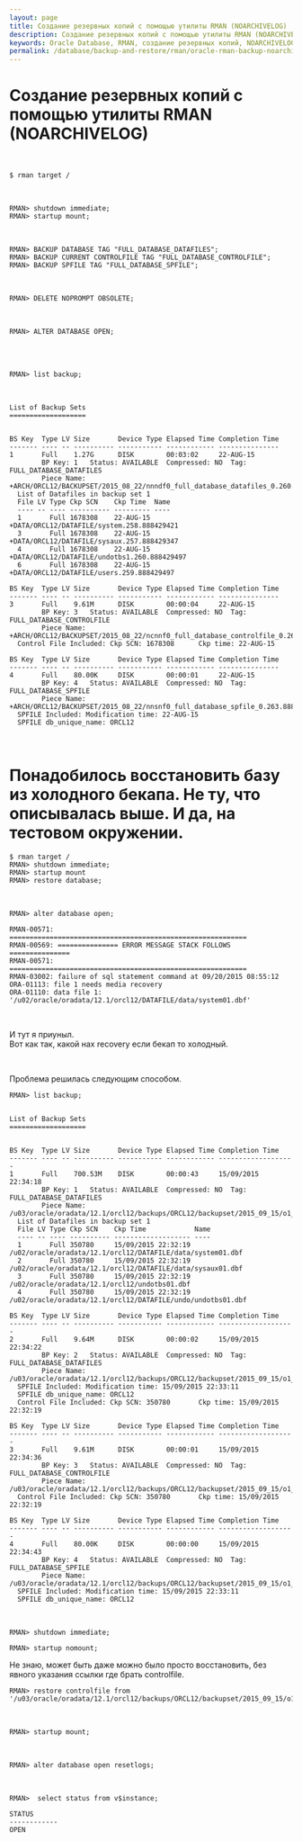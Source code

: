```yaml
---
layout: page
title: Создание резервных копий с помощью утилиты RMAN (NOARCHIVELOG)
description: Создание резервных копий с помощью утилиты RMAN (NOARCHIVELOG)
keywords: Oracle Database, RMAN, создание резервных копий, NOARCHIVELOG
permalink: /database/backup-and-restore/rman/oracle-rman-backup-noarchivelog/
---
```


# Создание резервных копий с помощью утилиты RMAN (NOARCHIVELOG)

<br/>

    $ rman target /

<br/>

    RMAN> shutdown immediate;
    RMAN> startup mount;

<br/>

    RMAN> BACKUP DATABASE TAG "FULL_DATABASE_DATAFILES";
    RMAN> BACKUP CURRENT CONTROLFILE TAG "FULL_DATABASE_CONTROLFILE";
    RMAN> BACKUP SPFILE TAG "FULL_DATABASE_SPFILE";

<br/>

    RMAN> DELETE NOPROMPT OBSOLETE;

<br/>

    RMAN> ALTER DATABASE OPEN;

<br/>
<br/>

    RMAN> list backup;

<br/>

    List of Backup Sets
    ===================


    BS Key  Type LV Size       Device Type Elapsed Time Completion Time
    ------- ---- -- ---------- ----------- ------------ ---------------
    1       Full    1.27G      DISK        00:03:02     22-AUG-15
            BP Key: 1   Status: AVAILABLE  Compressed: NO  Tag: FULL_DATABASE_DATAFILES
            Piece Name: +ARCH/ORCL12/BACKUPSET/2015_08_22/nnndf0_full_database_datafiles_0.260.888436705
      List of Datafiles in backup set 1
      File LV Type Ckp SCN    Ckp Time  Name
      ---- -- ---- ---------- --------- ----
      1       Full 1678308    22-AUG-15 +DATA/ORCL12/DATAFILE/system.258.888429421
      3       Full 1678308    22-AUG-15 +DATA/ORCL12/DATAFILE/sysaux.257.888429347
      4       Full 1678308    22-AUG-15 +DATA/ORCL12/DATAFILE/undotbs1.260.888429497
      6       Full 1678308    22-AUG-15 +DATA/ORCL12/DATAFILE/users.259.888429497

    BS Key  Type LV Size       Device Type Elapsed Time Completion Time
    ------- ---- -- ---------- ----------- ------------ ---------------
    3       Full    9.61M      DISK        00:00:04     22-AUG-15
            BP Key: 3   Status: AVAILABLE  Compressed: NO  Tag: FULL_DATABASE_CONTROLFILE
            Piece Name: +ARCH/ORCL12/BACKUPSET/2015_08_22/ncnnf0_full_database_controlfile_0.262.888436943
      Control File Included: Ckp SCN: 1678308      Ckp time: 22-AUG-15

    BS Key  Type LV Size       Device Type Elapsed Time Completion Time
    ------- ---- -- ---------- ----------- ------------ ---------------
    4       Full    80.00K     DISK        00:00:01     22-AUG-15
            BP Key: 4   Status: AVAILABLE  Compressed: NO  Tag: FULL_DATABASE_SPFILE
            Piece Name: +ARCH/ORCL12/BACKUPSET/2015_08_22/nnsnf0_full_database_spfile_0.263.888436995
      SPFILE Included: Modification time: 22-AUG-15
      SPFILE db_unique_name: ORCL12

<br/>

# Понадобилось восстановить базу из холодного бекапа. Не ту, что описывалась выше. И да, на тестовом окружении.

    $ rman target /
    RMAN> shutdown immediate;
    RMAN> startup mount
    RMAN> restore database;

<br/>

    RMAN> alter database open;

    RMAN-00571: ===========================================================
    RMAN-00569: =============== ERROR MESSAGE STACK FOLLOWS ===============
    RMAN-00571: ===========================================================
    RMAN-03002: failure of sql statement command at 09/20/2015 08:55:12
    ORA-01113: file 1 needs media recovery
    ORA-01110: data file 1: '/u02/oracle/oradata/12.1/orcl12/DATAFILE/data/system01.dbf'

<br/>

И тут я приуныл.  
Вот как так, какой нах recovery если бекап то холодный.

<br/>

Проблема решилась следующим способом.

    RMAN> list backup;


    List of Backup Sets
    ===================


    BS Key  Type LV Size       Device Type Elapsed Time Completion Time
    ------- ---- -- ---------- ----------- ------------ -------------------
    1       Full    700.53M    DISK        00:00:43     15/09/2015 22:34:18
            BP Key: 1   Status: AVAILABLE  Compressed: NO  Tag: FULL_DATABASE_DATAFILES
            Piece Name: /u03/oracle/oradata/12.1/orcl12/backups/ORCL12/backupset/2015_09_15/o1_mf_nnndf_FULL_DATABASE_DATAFI_bzko7zd1_.bkp
      List of Datafiles in backup set 1
      File LV Type Ckp SCN    Ckp Time            Name
      ---- -- ---- ---------- ------------------- ----
      1       Full 350780     15/09/2015 22:32:19 /u02/oracle/oradata/12.1/orcl12/DATAFILE/data/system01.dbf
      2       Full 350780     15/09/2015 22:32:19 /u02/oracle/oradata/12.1/orcl12/DATAFILE/data/sysaux01.dbf
      3       Full 350780     15/09/2015 22:32:19 /u02/oracle/oradata/12.1/orcl12/undotbs01.dbf
      4       Full 350780     15/09/2015 22:32:19 /u02/oracle/oradata/12.1/orcl12/DATAFILE/undo/undotbs01.dbf

    BS Key  Type LV Size       Device Type Elapsed Time Completion Time
    ------- ---- -- ---------- ----------- ------------ -------------------
    2       Full    9.64M      DISK        00:00:02     15/09/2015 22:34:22
            BP Key: 2   Status: AVAILABLE  Compressed: NO  Tag: FULL_DATABASE_DATAFILES
            Piece Name: /u03/oracle/oradata/12.1/orcl12/backups/ORCL12/backupset/2015_09_15/o1_mf_ncsnf_FULL_DATABASE_DATAFI_bzko9g0f_.bkp
      SPFILE Included: Modification time: 15/09/2015 22:33:11
      SPFILE db_unique_name: ORCL12
      Control File Included: Ckp SCN: 350780       Ckp time: 15/09/2015 22:32:19

    BS Key  Type LV Size       Device Type Elapsed Time Completion Time
    ------- ---- -- ---------- ----------- ------------ -------------------
    3       Full    9.61M      DISK        00:00:01     15/09/2015 22:34:36
            BP Key: 3   Status: AVAILABLE  Compressed: NO  Tag: FULL_DATABASE_CONTROLFILE
            Piece Name: /u03/oracle/oradata/12.1/orcl12/backups/ORCL12/backupset/2015_09_15/o1_mf_ncnnf_FULL_DATABASE_CONTRO_bzko9wwl_.bkp
      Control File Included: Ckp SCN: 350780       Ckp time: 15/09/2015 22:32:19

    BS Key  Type LV Size       Device Type Elapsed Time Completion Time
    ------- ---- -- ---------- ----------- ------------ -------------------
    4       Full    80.00K     DISK        00:00:00     15/09/2015 22:34:43
            BP Key: 4   Status: AVAILABLE  Compressed: NO  Tag: FULL_DATABASE_SPFILE
            Piece Name: /u03/oracle/oradata/12.1/orcl12/backups/ORCL12/backupset/2015_09_15/o1_mf_nnsnf_FULL_DATABASE_SPFILE_bzkob3rw_.bkp
      SPFILE Included: Modification time: 15/09/2015 22:33:11
      SPFILE db_unique_name: ORCL12

<br/>

    RMAN> shutdown immediate;

    RMAN> startup nomount;

Не знаю, может быть даже можно было просто восстановить, без явного указания ссылки где брать controlfile.

    RMAN> restore controlfile from '/u03/oracle/oradata/12.1/orcl12/backups/ORCL12/backupset/2015_09_15/o1_mf_ncnnf_FULL_DATABASE_CONTRO_bzko9wwl_.bkp';

<br/>

    RMAN> startup mount;

<br/>

    RMAN> alter database open resetlogs;

<br/>

    RMAN>  select status from v$instance;

    STATUS
    ------------
    OPEN
